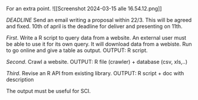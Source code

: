 For an extra point.
![[Screenshot 2024-03-15 alle 16.54.12.png]]

*DEADLINE*
Send an email writing a proposal within 22/3.
This will be agreed and fixed.
10th of april is the deadline for deliver and presenting on 11th.

*First*.
Write a R script to query data from a website.
An external user must be able to use it for its own query.
It will download data from a webiste.
Run to go online and give a table as output.
OUTPUT: R script.

*Second*.
Crawl a website.
OUTPUT: R file (crawler) + database (csv, xls,..)

*Third*.
Revise an R API from existing library.
OUTPUT: R script + doc with description

The output must be useful for SCI.
